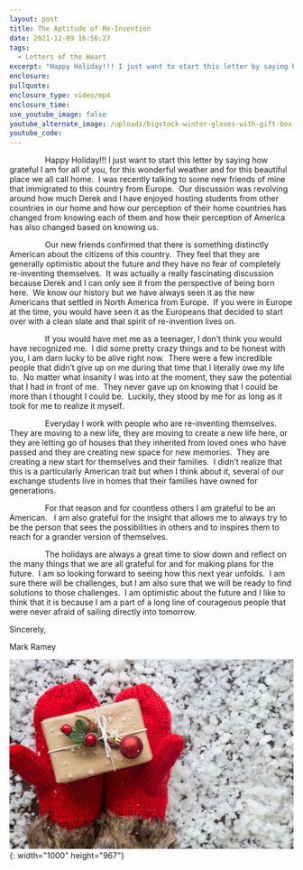 ```yaml
---
layout: post
title: The Aptitude of Re-Invention
date: 2021-12-09 16:56:27
tags:
  - Letters of the Heart
excerpt: "Happy Holiday!!! I just want to start this letter by saying how grateful I am for all of you, for this wonderful weather and for this beautiful place we all call home.\_"
enclosure:
pullquote:
enclosure_type: video/mp4
enclosure_time:
use_youtube_image: false
youtube_alternate_image: /uploads/bigstock-winter-gloves-with-gift-box-h-339924985.jpg
youtube_code:
---
```

&nbsp; &nbsp; &nbsp; &nbsp; &nbsp; &nbsp; &nbsp; &nbsp; Happy Holiday\!\!\! I just want to start this letter by saying how grateful I am for all of you, for this wonderful weather and for this beautiful place we all call home.&nbsp; I was recently talking to some new friends of mine that immigrated to this country from Europe.&nbsp; Our discussion was revolving around how much Derek and I have enjoyed hosting students from other countries in our home and how our perception of their home countries has changed from knowing each of them and how their perception of America has also changed based on knowing us.&nbsp;

&nbsp; &nbsp; &nbsp; &nbsp; &nbsp; &nbsp; &nbsp; &nbsp; Our new friends confirmed that there is something distinctly American about the citizens of this country.&nbsp; They feel that they are generally optimistic about the future and they have no fear of completely re-inventing themselves.&nbsp; It was actually a really fascinating discussion because Derek and I can only see it from the perspective of being born here.&nbsp; We know our history but we have always seen it as the new Americans that settled in North America from Europe.&nbsp; If you were in Europe at the time, you would have seen it as the Europeans that decided to start over with a clean slate and that spirit of re-invention lives on.&nbsp;

&nbsp; &nbsp; &nbsp; &nbsp; &nbsp; &nbsp; &nbsp; &nbsp; If you would have met me as a teenager, I don’t think you would have recognized me.&nbsp; I did some pretty crazy things and to be honest with you, I am darn lucky to be alive right now.&nbsp; There were a few incredible people that didn’t give up on me during that time that I literally owe my life to.&nbsp; No matter what insanity I was into at the moment, they saw the potential that I had in front of me.&nbsp; They never gave up on knowing that I could be more than I thought I could be. &nbsp;Luckily, they stood by me for as long as it took for me to realize it myself.&nbsp;

&nbsp; &nbsp; &nbsp; &nbsp; &nbsp; &nbsp; &nbsp; &nbsp; Everyday I work with people who are re-inventing themselves.&nbsp; They are moving to a new life, they are moving to create a new life here, or they are letting go of houses that they inherited from loved ones who have passed and they are creating new space for new memories.&nbsp; They are creating a new start for themselves and their families.&nbsp; I didn’t realize that this is a particularly American trait but when I think about it, several of our exchange students live in homes that their families have owned for generations.

&nbsp; &nbsp; &nbsp; &nbsp; &nbsp; &nbsp; &nbsp; &nbsp; For that reason and for countless others I am grateful to be an American.&nbsp; &nbsp;I am also grateful for the insight that allows me to always try to be the person that sees the possibilities in others and to inspires them to reach for a grander version of themselves.&nbsp;

&nbsp; &nbsp; &nbsp; &nbsp; &nbsp; &nbsp; &nbsp; &nbsp; The holidays are always a great time to slow down and reflect on the many things that we are all grateful for and for making plans for the future.&nbsp; I am so looking forward to seeing how this next year unfolds.&nbsp; I am sure there will be challenges, but I am also sure that we will be ready to find solutions to those challenges.&nbsp; I am optimistic about the future and I like to think that it is because I am a part of a long line of courageous people that were never afraid of sailing directly into tomorrow.&nbsp; &nbsp;

Sincerely,

Mark Ramey

![](/uploads/bigstock-winter-gloves-with-gift-box-h-339924986.jpg){: width="1000" height="967"}

